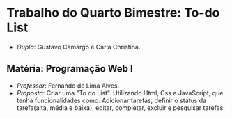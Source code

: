# Trabalho do Quarto Bimestre: To-do List
- *Dupla*: Gustavo Camargo e Carla Christina.
## Matéria: Programação Web I
- *Professor*: Fernando de Lima Alves.
- *Proposta*: Criar uma "To do List". Utilizando Html, Css e JavaScript, que tenha funcionalidades como: Adicionar tarefas, definir o status da tarefa(alta, média e baixa), editar, completar, excluir e pesquisar tarefas.
